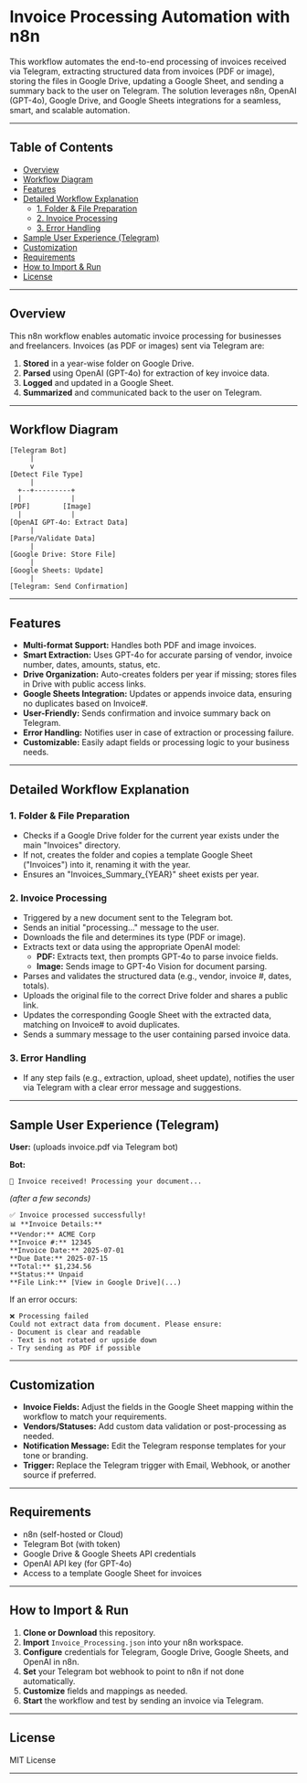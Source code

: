 # Invoice Processing Automation with n8n

This workflow automates the end-to-end processing of invoices received via Telegram, extracting structured data from invoices (PDF or image), storing the files in Google Drive, updating a Google Sheet, and sending a summary back to the user on Telegram. The solution leverages n8n, OpenAI (GPT-4o), Google Drive, and Google Sheets integrations for a seamless, smart, and scalable automation.

---

## Table of Contents

- [Overview](#overview)
- [Workflow Diagram](#workflow-diagram)
- [Features](#features)
- [Detailed Workflow Explanation](#detailed-workflow-explanation)
  - [1. Folder & File Preparation](#1-folder--file-preparation)
  - [2. Invoice Processing](#2-invoice-processing)
  - [3. Error Handling](#3-error-handling)
- [Sample User Experience (Telegram)](#sample-user-experience-telegram)
- [Customization](#customization)
- [Requirements](#requirements)
- [How to Import & Run](#how-to-import--run)
- [License](#license)

---

## Overview

This n8n workflow enables automatic invoice processing for businesses and freelancers. Invoices (as PDF or images) sent via Telegram are:

1. **Stored** in a year-wise folder on Google Drive.
2. **Parsed** using OpenAI (GPT-4o) for extraction of key invoice data.
3. **Logged** and updated in a Google Sheet.
4. **Summarized** and communicated back to the user on Telegram.

---

## Workflow Diagram

```
[Telegram Bot]
     |
     v
[Detect File Type]
     |
  +--+---------+
  |            |
[PDF]        [Image]
  |            |
[OpenAI GPT-4o: Extract Data]
     |
[Parse/Validate Data]
     |
[Google Drive: Store File]
     |
[Google Sheets: Update]
     |
[Telegram: Send Confirmation]
```

---

## Features

- **Multi-format Support:** Handles both PDF and image invoices.
- **Smart Extraction:** Uses GPT-4o for accurate parsing of vendor, invoice number, dates, amounts, status, etc.
- **Drive Organization:** Auto-creates folders per year if missing; stores files in Drive with public access links.
- **Google Sheets Integration:** Updates or appends invoice data, ensuring no duplicates based on Invoice#.
- **User-Friendly:** Sends confirmation and invoice summary back on Telegram.
- **Error Handling:** Notifies user in case of extraction or processing failure.
- **Customizable:** Easily adapt fields or processing logic to your business needs.

---

## Detailed Workflow Explanation

### 1. Folder & File Preparation

- Checks if a Google Drive folder for the current year exists under the main "Invoices" directory.
- If not, creates the folder and copies a template Google Sheet ("Invoices") into it, renaming it with the year.
- Ensures an "Invoices_Summary_{YEAR}" sheet exists per year.

### 2. Invoice Processing

- Triggered by a new document sent to the Telegram bot.
- Sends an initial "processing..." message to the user.
- Downloads the file and determines its type (PDF or image).
- Extracts text or data using the appropriate OpenAI model:
  - **PDF:** Extracts text, then prompts GPT-4o to parse invoice fields.
  - **Image:** Sends image to GPT-4o Vision for document parsing.
- Parses and validates the structured data (e.g., vendor, invoice #, dates, totals).
- Uploads the original file to the correct Drive folder and shares a public link.
- Updates the corresponding Google Sheet with the extracted data, matching on Invoice# to avoid duplicates.
- Sends a summary message to the user containing parsed invoice data.

### 3. Error Handling

- If any step fails (e.g., extraction, upload, sheet update), notifies the user via Telegram with a clear error message and suggestions.

---

## Sample User Experience (Telegram)

**User:** (uploads invoice.pdf via Telegram bot)

**Bot:**
```
📄 Invoice received! Processing your document...
```
_(after a few seconds)_
```
✅ Invoice processed successfully!
📊 **Invoice Details:**
**Vendor:** ACME Corp
**Invoice #:** 12345
**Invoice Date:** 2025-07-01
**Due Date:** 2025-07-15
**Total:** $1,234.56
**Status:** Unpaid
**File Link:** [View in Google Drive](...)
```

If an error occurs:
```
❌ Processing failed
Could not extract data from document. Please ensure:
- Document is clear and readable
- Text is not rotated or upside down
- Try sending as PDF if possible
```

---

## Customization

- **Invoice Fields:** Adjust the fields in the Google Sheet mapping within the workflow to match your requirements.
- **Vendors/Statuses:** Add custom data validation or post-processing as needed.
- **Notification Message:** Edit the Telegram response templates for your tone or branding.
- **Trigger:** Replace the Telegram trigger with Email, Webhook, or another source if preferred.

---

## Requirements

- n8n (self-hosted or Cloud)
- Telegram Bot (with token)
- Google Drive & Google Sheets API credentials
- OpenAI API key (for GPT-4o)
- Access to a template Google Sheet for invoices

---

## How to Import & Run

1. **Clone or Download** this repository.
2. **Import** `Invoice_Processing.json` into your n8n workspace.
3. **Configure** credentials for Telegram, Google Drive, Google Sheets, and OpenAI in n8n.
4. **Set** your Telegram bot webhook to point to n8n if not done automatically.
5. **Customize** fields and mappings as needed.
6. **Start** the workflow and test by sending an invoice via Telegram.

---

## License

MIT License

---

